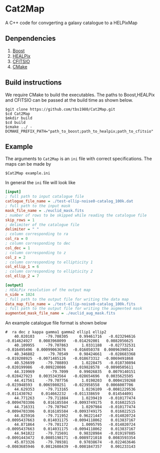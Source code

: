 # Cat2Map
A C++ code for convgerting a galaxy catalogue to a HELPixMap

## Denpendencies

1. [Boost](http://www.boost.org/)
2. [HEALPix](http://healpix.sourceforge.net/)
3. [CFITSIO](http://heasarc.gsfc.nasa.gov/fitsio/)
4. [CMake](https://cmake.org/)

## Build instructions

We require CMake to build the executables. The paths to Boost,HEALPix and CFITSIO can be passed at the build time as shown below.

	$git clone https://github.com/tbs1980/Cat2Map.git
	$cd Cat2Map
	$mkdir build
	$cd build
	$cmake ../ -DCMAKE_PREFIX_PATH="path_to_boost;path_to_healpix;path_to_cfitsio"
	
## Example

The arguments to `Cat2Map` is an `ini` file with correct specifications. The maps can be made by

	$Cat2Map example.ini

In general the `ini` file will look like

```ini
[input]
; full path to input catalogue file
catlogue_file_name = ./test-ellip-noise0-catalog_100k.dat
; full path to the input mask
mask_file_name = ./euclid_mask.fits
; number of rows to be skipped while reading the catalogue file
skip_rows = 1
; delimiter of the catalogue file
delimiter = " "
; column corresponding to ra
col_ra = 0
; column corresponding to dec
col_dec = 1
; column corresponding to z
col_z = 2
; column corresponding to ellipticity 1
col_ellip_1 = 6
; column corresponding to ellipticity 2
col_ellip_2 = 7

[output]
; HEALPix resolution of the output map
n_side = 1024
; full path to the output file for writing the data map
data_map_file_name = ./test-ellip-noise0-catalog_100k.fits
; full path to the output file for writing the augmented mask
augmented_mask_file_name = ./euclid_aug_mask.fits
```

An example catalogue file format is shown below

	#  ra dec z kappa gamma1 gamma2 ellip1 ellip2
		40.020103     -79.708305     0.99461716   -0.023294616   -0.014624927   0.0083968099   -0.014292001   0.0082056625 
		40.109955     -79.707863      1.0331188   -0.027732531   -0.016495496  0.00099063676   -0.016050378  0.00096390524 
		40.346882      -79.70549     0.98424661   -0.028683368   -0.019208925  -0.0071485126   -0.018673312  -0.0069491868 
		40.526699     -79.708893      1.0228475   -0.018730894   -0.020199986   -0.009220086   -0.019828578  -0.0090505611 
		44.319969       -79.7099     0.99026835   0.0079140151   -0.028427923   0.0035343564   -0.028654696   0.0035625505 
		44.417561     -79.707756      1.0198203   0.0004159268   -0.023948593   0.0065980251   -0.023958558   0.0066007706 
		44.629353     -79.713165      1.0236109  -0.0081229536   -0.011430762    0.014662232   -0.011338659    0.014544091 
		44.771263     -79.711884      1.0239419   -0.010177474  -0.0094703306    0.016185584  -0.0093749175    0.016022515 
		44.716331     -79.707947      1.0297984   -0.010177474  -0.0094703306    0.016185584  -0.0093749175    0.016022515 
		44.825916     -79.711952     0.96221447   -0.014020724  -0.0095437663    0.014031175  -0.0094118062    0.013837167 
		44.871864     -79.701172      1.0095795   -0.014020724  -0.0095437663    0.014031175  -0.0094118062    0.013837167 
		44.941822     -79.715691     0.98328984   -0.019197885  -0.0091443472   0.0085198171  -0.0089721018   0.0083593354 
		45.073326     -79.709381     0.97038674   -0.022463646  -0.0083685946   0.0012608439  -0.0081847357    0.001233143 
